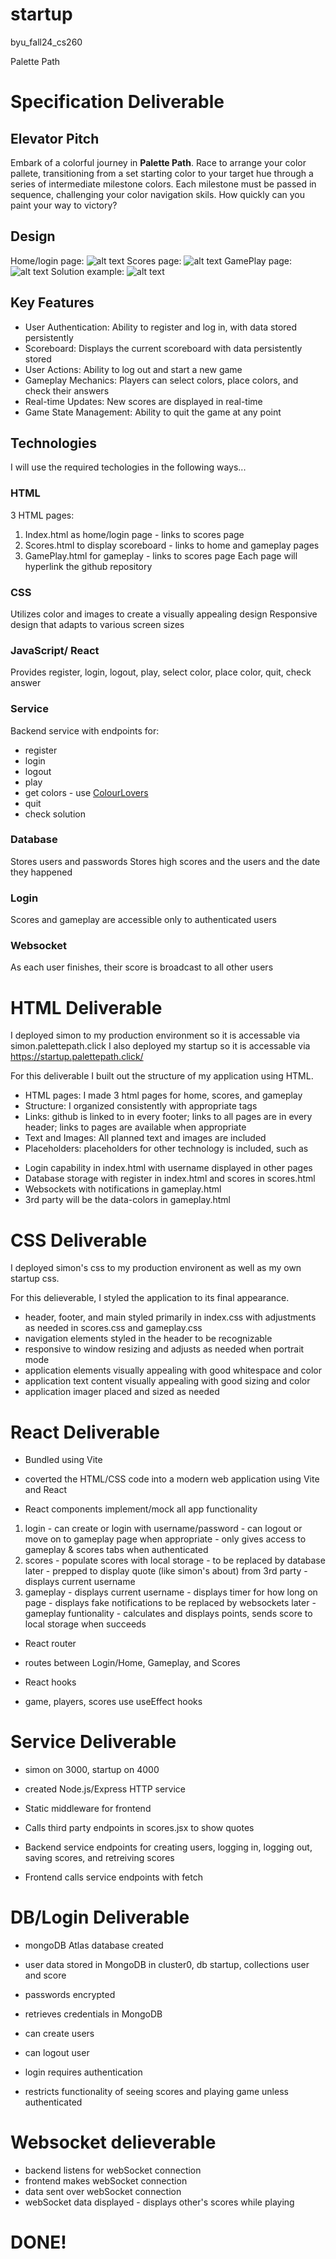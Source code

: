 # startup
byu_fall24_cs260

Palette Path

# Specification Deliverable
  ## Elevator Pitch
  Embark of a colorful journey in **Palette Path**. Race to arrange your color pallete, transitioning from a set starting color to your target hue through a series of intermediate milestone colors. Each milestone must be passed in sequence, challenging your color navigation skils. How quickly can you paint your way to victory?

  ## Design
  Home/login page:
  ![alt text](public/home_page.jpeg)
  Scores page:
  ![alt text](public/scores_page.jpeg)
  GamePlay page:
  ![alt text](public/gameplay_page.jpeg)
  Solution example:
  ![alt text](public/solution_example.jpeg)
  
  ## Key Features
  * User Authentication: Ability to register and log in, with data stored persistently
  * Scoreboard: Displays the current scoreboard with data persistently stored
  * User Actions: Ability to log out and start a new game
  * Gameplay Mechanics: Players can select colors, place colors, and check their answers
  * Real-time Updates: New scores are displayed in real-time
  * Game State Management: Ability to quit the game at any point

  ## Technologies
  I will use the required techologies in the following ways...
   ### HTML
   3 HTML pages: 
   1. Index.html as home/login page - links to scores page
   2. Scores.html to display scoreboard - links to home and gameplay pages
   3. GamePlay.html for gameplay - links to scores page
   Each page will hyperlink the github repository
   ### CSS
   Utilizes color and images to create a visually appealing design
   Responsive design that adapts to various screen sizes
   ### JavaScript/ React
   Provides register, login, logout, play, select color, place color, quit, check answer
   ### Service
   Backend service with endpoints for:
   * register
   * login
   * logout
   * play
   * get colors - use [ColourLovers](https://www.colourlovers.com/api)
   * quit
   * check solution
   ### Database
   Stores users and passwords
   Stores high scores and the users and the date they happened
   ### Login
   Scores and gameplay are accessible only to authenticated users
   ### Websocket
   As each user finishes, their score is broadcast to all other users

# HTML Deliverable

 I deployed simon to my production environment so it is accessable via simon.palettepath.click
 I also deployed my startup so it is accessable via https://startup.palettepath.click/

 For this deliverable I built out the structure of my application using HTML.
 * HTML pages: I made 3 html pages for home, scores, and gameplay
 * Structure: I organized consistently with appropriate tags
 * Links: github is linked to in every footer; links to all pages are in every header; links to pages are available when appropriate
 * Text and Images: All planned text and images are included
 * Placeholders: placeholders for other technology is included, such as
  - Login capability in index.html with username displayed in other pages
  - Database storage with register in index.html and scores in scores.html
  - Websockets with notifications in gameplay.html
  - 3rd party will be the data-colors in gameplay.html

# CSS Deliverable

I deployed simon's css to my production environent as well as my own startup css.

For this delieverable, I styled the application to its final appearance.
 * header, footer, and main styled primarily in index.css with adjustments as needed in scores.css and gameplay.css
 * navigation elements styled in the header to be recognizable
 * responsive to window resizing and adjusts as needed when portrait mode
 * application elements visually appealing with good whitespace and color
 * application text content visually appealing with good sizing and color
 * application imager placed and sized as needed

# React Deliverable

 * Bundled using Vite 
  - coverted the HTML/CSS code into a modern web application using Vite and React
 
 * React components implement/mock all app functionality
  1. login
    - can create or login with username/password
    - can logout or move on to gameplay page when appropriate
    - only gives access to gameplay & scores tabs when authenticated
  2. scores
    - populate scores with local storage - to be replaced by database later
    - prepped to display quote (like simon's about) from 3rd party
    - displays current username
  3. gameplay
    - displays current username
    - displays timer for how long on page
    - displays fake notifications to be replaced by websockets later
    - gameplay funtionality
    - calculates and displays points, sends score to local storage when succeeds

  * React router
   - routes between Login/Home, Gameplay, and Scores
  * React hooks
   - game, players, scores use useEffect hooks

# Service Deliverable
 
 * simon on 3000, startup on 4000
 
 * created Node.js/Express HTTP service
 * Static middleware for frontend
 * Calls third party endpoints in scores.jsx to show quotes
 * Backend service endpoints for creating users, logging in, logging out, saving scores, and retreiving scores
 * Frontend calls service endpoints with fetch


# DB/Login Deliverable

 * mongoDB Atlas database created 
 * user data stored in MongoDB in cluster0, db startup, collections user and score
 * passwords encrypted
 * retrieves credentials in MongoDB

 * can create users
 * can logout user
 * login requires authentication

 * restricts functionality of seeing scores and playing game unless authenticated

# Websocket delieverable

 * backend listens for webSocket connection
 * frontend makes webSocket connection
 * data sent over webSocket connection
 * webSocket data displayed - displays other's scores while playing

# DONE!